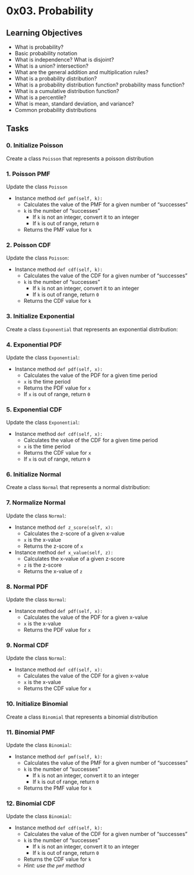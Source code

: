 # 0x03. Probability


## Learning Objectives

-   What is probability?
-   Basic probability notation
-   What is independence? What is disjoint?
-   What is a union? intersection?
-   What are the general addition and multiplication rules?
-   What is a probability distribution?
-   What is a probability distribution function? probability mass function?
-   What is a cumulative distribution function?
-   What is a percentile?
-   What is mean, standard deviation, and variance?
-   Common probability distributions

## Tasks


### 0. Initialize Poisson

Create a class `Poisson` that represents a poisson distribution

### 1. Poisson PMF

Update the class `Poisson`

-   Instance method  `def pmf(self, k):`
    -   Calculates the value of the PMF for a given number of “successes”
    -   `k`  is the number of “successes”
        -   If  `k`  is not an integer, convert it to an integer
        -   If  `k`  is out of range, return  `0`
    -   Returns the PMF value for  `k`

### 2. Poisson CDF

Update the class `Poisson`:
-   Instance method  `def cdf(self, k):`
    -   Calculates the value of the CDF for a given number of “successes”
    -   `k`  is the number of “successes”
        -   If  `k`  is not an integer, convert it to an integer
        -   If  `k`  is out of range, return  `0`
    -   Returns the CDF value for  `k`


### 3. Initialize Exponential

Create a class `Exponential` that represents an exponential distribution:

### 4. Exponential PDF

Update the class  `Exponential`:

-   Instance method  `def pdf(self, x):`
    -   Calculates the value of the PDF for a given time period
    -   `x`  is the time period
    -   Returns the PDF value for  `x`
    -   If  `x`  is out of range, return  `0`

### 5. Exponential CDF

Update the class  `Exponential`:

-   Instance method  `def cdf(self, x):`
    -   Calculates the value of the CDF for a given time period
    -   `x`  is the time period
    -   Returns the CDF value for  `x`
    -   If  `x`  is out of range, return  `0`

### 6. Initialize Normal
Create a class `Normal` that represents a normal distribution:

### 7. Normalize Normal

Update the class  `Normal`:

-   Instance method  `def z_score(self, x):`
    -   Calculates the z-score of a given x-value
    -   `x`  is the x-value
    -   Returns the z-score of  `x`
-   Instance method  `def x_value(self, z):`
    -   Calculates the x-value of a given z-score
    -   `z`  is the z-score
    -   Returns the x-value of  `z`


### 8. Normal PDF

Update the class  `Normal`:

-   Instance method  `def pdf(self, x):`
    -   Calculates the value of the PDF for a given x-value
    -   `x`  is the x-value
    -   Returns the PDF value for  `x`


### 9. Normal CDF

Update the class  `Normal`:

-   Instance method  `def cdf(self, x):`
    -   Calculates the value of the CDF for a given x-value
    -   `x`  is the x-value
    -   Returns the CDF value for  `x`


### 10. Initialize Binomial

Create a class `Binomial` that represents a binomial distribution


### 11. Binomial PMF
Update the class  `Binomial`:

-   Instance method  `def pmf(self, k):`
    -   Calculates the value of the PMF for a given number of “successes”
    -   `k`  is the number of “successes”
        -   If  `k`  is not an integer, convert it to an integer
        -   If  `k`  is out of range, return  `0`
    -   Returns the PMF value for  `k`


### 12. Binomial CDF

Update the class  `Binomial`:

-   Instance method  `def cdf(self, k):`
    -   Calculates the value of the CDF for a given number of “successes”
    -   `k`  is the number of “successes”
        -   If  `k`  is not an integer, convert it to an integer
        -   If  `k`  is out of range, return  `0`
    -   Returns the CDF value for  `k`
    -   _Hint: use the  `pmf`  method_
